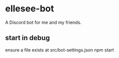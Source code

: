 # ellesee-bot

A Discord bot for me and my friends.

## start in debug
ensure a file exists at src/bot-settings.json
    npm start
